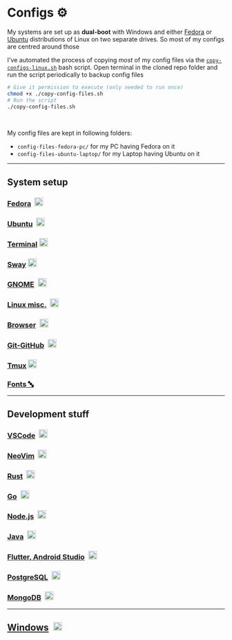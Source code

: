 # Configs ⚙️

My systems are set up as **dual-boot** with Windows and either [Fedora](https://fedoraproject.org/workstation/) or [Ubuntu](https://ubuntu.com/download/desktop) distributions of Linux on two separate drives. So most of my configs are centred around those

I've automated the process of copying _most_ of my config files via the [`copy-configs-linux.sh`](https://github.com/datkumar/Configs/blob/main/copy-configs-linux.sh) bash script. Open terminal in the cloned repo folder and run the script periodically to backup config files

```sh
# Give it permission to execute (only needed to run once)
chmod +x ./copy-config-files.sh
# Run the script
./copy-config-files.sh
```

<br>

My config files are kept in following folders:

- `config-files-fedora-pc/` for my PC having Fedora on it
- `config-files-ubuntu-laptop/` for my Laptop having Ubuntu on it

<!-- File-types okay to link as relative urls: .txt, .html, .json, .conf -->
<!-- For other files, use any of these two url formats: -->
<!-- https://github.com/datkumar/Configs/blob/main/FILE_PATH_FROM_PROJECT_ROOT -->
<!-- https://raw.githubusercontent.com/datkumar/Configs/refs/heads/main/FILE_PATH_FROM_PROJECT_ROOT -->

---

## System setup

### [Fedora](./Fedora/README.md)&ensp;<img alt="Fedora" src='https://upload.wikimedia.org/wikipedia/commons/4/41/Fedora_icon_%282021%29.svg' height="20">

### [Ubuntu](./Ubuntu/README.md)&ensp;<img alt="Fedora" src='https://upload.wikimedia.org/wikipedia/commons/thumb/9/9e/UbuntuCoF.svg/512px-UbuntuCoF.svg.png' height="20">

### [Terminal](./Terminal/README.md) <img alt="Terminal" src="https://wezterm.org/favicon.svg" height="20">

### [Sway](./Sway/README.md) <img alt="Tmux" src="https://upload.wikimedia.org/wikipedia/commons/thumb/6/6f/Sway_Tree.svg/1024px-Sway_Tree.svg.png" height="20">

### [GNOME](./GNOME/README.md)&ensp;<img alt="GNOME" src='https://upload.wikimedia.org/wikipedia/commons/thumb/3/39/Gnomelogo-footprint.svg/833px-Gnomelogo-footprint.svg.png' height="20">

### [Linux misc.](./Linux-misc/README.md)&ensp;<img alt="Linux" src="https://upload.wikimedia.org/wikipedia/commons/thumb/3/35/Tux.svg/506px-Tux.svg.png" height="20">

### [Browser](./Browser/README.md)&ensp;<img alt="Firefox" src='https://upload.wikimedia.org/wikipedia/commons/a/a0/Firefox_logo%2C_2019.svg' height="20">

### [Git-GitHub](./Git-GitHub/README.md)&ensp;<img alt="Git" src='https://git-scm.com/images/logos/downloads/Git-Icon-1788C.svg' height="20">

### [Tmux](./Tmux/README.md) <img alt="Tmux" src="https://raw.githubusercontent.com/tmux/tmux/c8677d3272b69587d8c4e7e5ef9da405e552e8ae/logo/tmux-logomark.svg" height="20">

### [Fonts 🔤](./Fonts/README.md)

---

## Development stuff

### [VSCode](./VSCode/README.md)&ensp;<img alt="VSCode" src='https://upload.wikimedia.org/wikipedia/commons/9/9a/Visual_Studio_Code_1.35_icon.svg' height="20">

### [NeoVim](./NeoVim/README.md)&ensp;<img alt="NeoVim" src='https://upload.wikimedia.org/wikipedia/commons/3/3a/Neovim-mark.svg' height="20">

### [Rust](./Rust/README.md)&ensp;<img alt="Rust" src='https://rustacean.net/assets/rustacean-flat-happy.png' height="20">

### [Go](./Go/README.md)&ensp;<img alt="Go" src='https://www.svgrepo.com/show/373635/go-gopher.svg' height="20">

### [Node.js](./NodeJs/README.md)&ensp;<img alt="Node.js" src='https://upload.wikimedia.org/wikipedia/commons/d/d9/Node.js_logo.svg' height="20">

### [Java](./Java/README.md)&ensp;<img alt="Java" src='https://www.svgrepo.com/show/452234/java.svg' height="20">

### [Flutter, Android Studio](./Flutter/README.md)&ensp;<img alt="Flutter" src='https://storage.googleapis.com/cms-storage-bucket/4fd5520fe28ebf839174.svg' height="20">

### [PostgreSQL](./Postgres/README.md)&ensp;<img alt="PostgreSQL" src='https://upload.wikimedia.org/wikipedia/commons/2/29/Postgresql_elephant.svg' height="20">

### [MongoDB](./MongoDB/README.md)&ensp;<img alt="MongoDB"  src="https://www.svgrepo.com/show/373845/mongo.svg" height="20">

<!-- ### [IntelliJ](./IntelliJ/README.md)&ensp;<img alt="IntelliJ" src='https://upload.wikimedia.org/wikipedia/commons/thumb/9/9c/IntelliJ_IDEA_Icon.svg/1200px-IntelliJ_IDEA_Icon.svg.png' height="20"> -->

<!-- ### [Ruby](./Ruby/README.md)&ensp;<img alt="Ruby" src="https://upload.wikimedia.org/wikipedia/commons/7/73/Ruby_logo.svg" height="20"> -->

<!-- ### [Anaconda, Python](./Anaconda_Python/README.md)&ensp;<img alt="Anaconda" src='https://cdn3.iconfinder.com/data/icons/logos-and-brands-adobe/512/267_Python-512.png' height="20"> -->

---

## [Windows](./Windows/README.md)&ensp;<img alt="Windows" src="https://upload.wikimedia.org/wikipedia/commons/8/87/Windows_logo_-_2021.svg" height="20">
